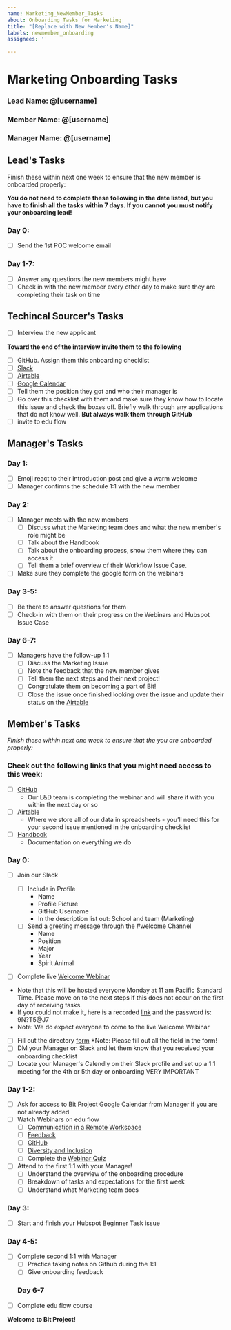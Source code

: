 ```yaml
---
name: Marketing_NewMember_Tasks
about: Onboarding Tasks for Marketing
title: "[Replace with New Member's Name]"
labels: newmember_onboarding
assignees: ''

---
```


# Marketing Onboarding Tasks 

### Lead Name: @[username]
### Member Name: @[username]
### Manager Name: @[username]

## Lead's Tasks

Finish these within next one week to ensure that the new member is onboarded properly:

**You do not need to complete these following in the date listed, but you have to finish all the tasks within 7 days. If you cannot you must notify your onboarding lead!** 

### Day 0:

- [ ] Send the 1st POC welcome email
### Day 1-7: 
- [ ] Answer any questions the new members might have
- [ ] Check in with the new member every other day to make sure they are completing their task on time 

## Techincal Sourcer's Tasks
- [ ] Interview the new applicant


**Toward the end of the interview invite them to the following**
- [ ] GitHub. Assign them this onboarding checklist
- [ ] [Slack](https://join.slack.com/t/bitdarlene/shared_invite/zt-9t88xlbb-DHBCQWOUZfu87P376dEEgQ) 
- [ ] [Airtable](https://airtable.com/invite/l?inviteId=invXpOyNXqokFT7Sq&inviteToken=ebee2d1d51eb059de30fc03f4f55abb50dd3d44f1fda27cac6206b020e4e5da1)
- [ ] [Google Calendar](https://calendar.google.com/calendar?cid=dWNkYXZpcy5lZHVfMGhpZzcwNmdlMWRuZmpsMWVyc3V1YmFyaHNAZ3JvdXAuY2FsZW5kYXIuZ29vZ2xlLmNvbQ)
- [ ] Tell them the position they got and who their manager is
- [ ] Go over this checklist with them and make sure they know how to locate this issue and check the boxes off. Briefly walk through any applications that do not know well. **But always walk them through GitHub**
- [ ] invite to edu flow 

## Manager's Tasks

### Day 1: 
- [ ] Emoji react to their introduction post and give a warm welcome
- [ ] Manager confirms the schedule 1:1 with the new member 

### Day 2:

- [ ] Manager meets with the new members 
  - [ ] Discuss what the Marketing team does and what the new member's role might be
  - [ ] Talk about the Handbook 
  - [ ] Talk about the onboarding process, show them where they can access it 
  - [ ] Tell them a brief overview of their Workflow Issue Case.  
- [ ] Make sure they complete the google form on the webinars 

### Day 3-5: 

- [ ] Be there to answer questions for them
- [ ] Check-in with them on their progress on the Webinars and Hubspot Issue Case 

### Day 6-7: 

- [ ] Managers have the follow-up 1:1 
  - [ ] Discuss the Marketing Issue 
  - [ ] Note the feedback that the new member gives 
  - [ ] Tell them the next steps and their next project!
  - [ ] Congratulate them on becoming a part of Bit!
  - [ ] Close the issue once finished looking over the issue and update their status on the [Airtable](https://airtable.com/tbl3kCGuIhI2J750b/viwpLQBh2oe3nJ7Fb?blocks=hide)

## Member's Tasks

_Finish these within next one week to ensure that the you are onboarded properly:_

### Check out the following links that you might need access to this week:
- [ ] [GitHub](github.com/bitprj/marketing)
  - Our L&D team is completing the webinar and will share it with you within the next day or so
- [ ] [Airtable](airtable.com)
  - Where we store all of our data in spreadsheets - you’ll need this for your second issue mentioned in the onboarding checklist
- [ ] [Handbook](about.bitproject.org)
  - Documentation on everything we do

### Day 0:

- [ ] Join our Slack
  - [ ] Include in Profile
    - Name
    - Profile Picture
    - GitHub Username
    - In the description list out: School and team (Marketing)
  - [ ] Send a greeting message through the #welcome Channel 
    - Name 
    - Position
    - Major 
    - Year
    - Spirit Animal
 - [ ] Complete live [Welcome Webinar](https://zoom.us/j/4639175564)


  - Note that this will be hosted everyone Monday at 11 am Pacific Standard Time. Please move on to the next steps if this does not occur on the first day of receiving tasks.
  - If you could not make it, here is a recorded [link](https://us02web.zoom.us/rec/share/3JMvcIj952BJboXuzB3OBLAmGK_daaa80CVP_fJcxUxsgT_ZLWk5A3LSnh9LzSSy) and the password is: 9N?T5@J7
  - Note: We do expect everyone to come to the live Welcome Webinar
  
  
- [ ] Fill out the directory [form](https://airtable.com/shrFZKfAcYcnunw20)
*Note: Please fill out all the field in the form!
- [ ] DM your Manager on Slack and let them know that you received your onboarding checklist
- [ ] Locate your Manager's Calendly on their Slack profile and set up a 1:1 meeting for the 4th or 5th day or onboarding VERY IMPORTANT

### Day 1-2:

- [ ] Ask for access to Bit Project Google Calendar from Manager if you are not already added 
- [ ] Watch Webinars on edu flow 
  - [ ] [Communication in a Remote Workspace](https://www.youtube.com/watch?v=2f9TkttynIk)
  - [ ] [Feedback](https://youtu.be/UlvYinqLsdo)
  - [ ] [GitHub](https://youtu.be/NNrP1QCF1JE)
  - [ ] [Diversity and Inclusion](https://youtu.be/dIvSjM-1Phw)
  - [ ] Complete the [Webinar Quiz](https://airtable.com/shr31V9xdVRxOffMA)
- [ ] Attend to the first 1:1 with your Manager!
  - [ ] Understand the overview of the onboarding procedure 
  - [ ] Breakdown of tasks and expectations for the first week 
  - [ ] Understand what Marketing team does

### Day 3:
- [ ] Start and finish your Hubspot Beginner Task issue

### Day 4-5:

- [ ] Complete second  1:1 with Manager 
  - [ ] Practice taking notes on Github during the 1:1 
  - [ ] Give onboarding feedback
  
  ### Day 6-7 
- [ ] Complete edu flow course

**Welcome to Bit Project!**
